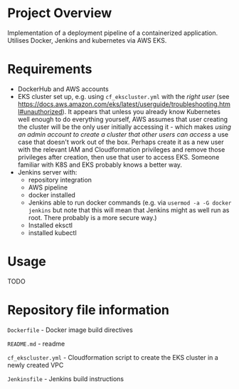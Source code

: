 # Project Overview

Implementation of a deployment pipeline of a containerized application.
Utilises Docker, Jenkins and kubernetes via AWS EKS.

# Requirements

* DockerHub and AWS accounts
* EKS cluster set up, e.g. using `cf_ekscluster.yml` with the _right user_ (see https://docs.aws.amazon.com/eks/latest/userguide/troubleshooting.html#unauthorized). It appears that unless you already know Kubernetes well enough to do everything yourself, AWS assumes that user creating the cluster will be the only user initially accessing it - which makes _using an admin account to create a cluster that other users can access_ a use case that doesn't work out of the box. Perhaps create it as a new user with the relevant IAM and Cloudformation privileges and remove those privileges after creation, then use that user to access EKS. Someone familiar with K8S and EKS probably knows a better way.
* Jenkins server with:
    * repository integration
    * AWS pipeline
    * docker installed
    * Jenkins able to run docker commands (e.g. via `usermod -a -G docker jenkins` but note that this will mean that Jenkins might as well run as root. There probably is a more secure way.)
    * Installed eksctl
    * installed kubectl

# Usage

TODO

# Repository file information

`Dockerfile` - Docker image build directives

`README.md` - readme

`cf_ekscluster.yml` - Cloudformation script to create the EKS cluster in a newly created VPC

`Jenkinsfile` - Jenkins build instructions